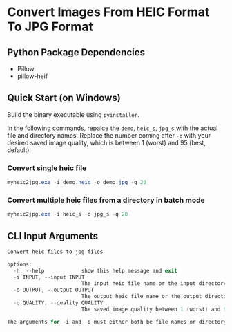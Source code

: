 # Convert Images From HEIC Format To JPG Format

## Python Package Dependencies

- Pillow
- pillow-heif

## Quick Start (on Windows)
Build the binary executable using `pyinstaller`. 

In the following commands, repalce the `demo`, `heic_s`, `jpg_s` with the actual file and directory names. Replace the number coming after `-q` with your desired saved image quality, which is between 1 (worst) and 95 (best, default).

### Convert single heic file 
```ps1
myheic2jpg.exe -i demo.heic -o demo.jpg -q 20
```

### Convert multiple heic files from a directory in batch mode
```ps1
myheic2jpg.exe -i heic_s -o jpg_s -q 20
```

## CLI Input Arguments

```ps1
Convert heic files to jpg files

options:
  -h, --help            show this help message and exit
  -i INPUT, --input INPUT
                        The input heic file name or the input directory name
  -o OUTPUT, --output OUTPUT
                        The output heic file name or the output directory name
  -q QUALITY, --quality QUALITY
                        The saved image quality between 1 (worst) and 95 (best, default)

The arguments for -i and -o must either both be file names or directory names
```